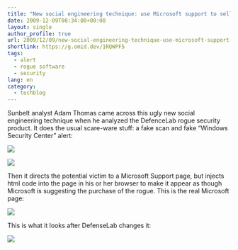 ```yaml
---
title: "New social engineering technique: use Microsoft support to sell rogues"
date: 2009-12-09T00:34:00+00:00
layout: single
author_profile: true
url: 2009/12/09/new-social-engineering-technique-use-microsoft-support-to-sell-rogues/
shortlink: https://g.omid.dev/1RQWPF5
tags:
  - alert
  - rogue software
  - security
lang: en
category: 
  - techblog
---
```

Sunbelt analyst Adam Thomas came across this ugly new social engineering technique when he analyzed the DefenceLab rogue security product. It does the usual scare-ware stuff: a fake scan and fake “Windows Security Center” alert:

![](http://2.bp.blogspot.com/_vaUVXcmC3OI/Sx7oVxjauqI/AAAAAAAAAQw/sXfHGKyaXcI/s1600-h/DlabGUI.jpg)

![](http://3.bp.blogspot.com/_vaUVXcmC3OI/Sx7oZdqpduI/AAAAAAAAAQ4/n_zP2tXInt0/s1600-h/FakeAlert.jpg)

Then it directs the potential victim to a Microsoft Support page, but injects html code into the page in his or her browser to make it appear as though Microsoft is suggesting the purchase of the rogue. This is the real Microsoft page:

![](http://2.bp.blogspot.com/_vaUVXcmC3OI/Sx7oecisneI/AAAAAAAAARA/9RrqUCpf04g/s1600-h/Modified_page.jpg)

This is what it looks after DefenseLab changes it:

![](http://1.bp.blogspot.com/_vaUVXcmC3OI/Sx7ogYwDj6I/AAAAAAAAARI/7oA30xFnInM/s1600-h/Real+MS+page.png)
